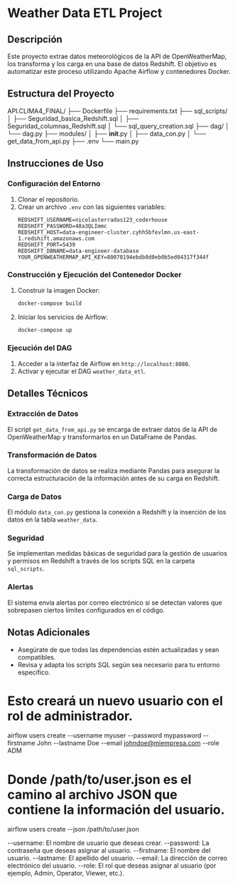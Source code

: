 # Weather Data ETL Project

## Descripción
Este proyecto extrae datos meteorológicos de la API de OpenWeatherMap, los transforma y los carga en una base de datos Redshift. El objetivo es automatizar este proceso utilizando Apache Airflow y contenedores Docker.

## Estructura del Proyecto
API.CLIMA4_FINAL/
├── Dockerfile
├── requirements.txt
├── sql_scripts/
│   ├── Seguridad_basica_Redshift.sql
│   ├── Seguridad_columnas_Redshift.sql
│   └── sql_query_creation.sql
├── dag/
│   └── dag.py
├── modules/
│   ├── __init__.py
│   ├── data_con.py
│   └── get_data_from_api.py
├── .env
└── main.py


## Instrucciones de Uso

### Configuración del Entorno
1. Clonar el repositorio.
2. Crear un archivo `.env` con las siguientes variables:
    ```
    REDSHIFT_USERNAME=nicolasterradas123_coderhouse
    REDSHIFT_PASSWORD=48a3QLImmc
    REDSHIFT_HOST=data-engineer-cluster.cyhh5bfevlmn.us-east-1.redshift.amazonaws.com
    REDSHIFT_PORT=5439
    REDSHIFT_DBNAME=data-engineer-database
    YOUR_OPENWEATHERMAP_API_KEY=80078194ebdb0d0eb0b5ed04317f344f
    ```

### Construcción y Ejecución del Contenedor Docker
1. Construir la imagen Docker:
    ```sh
    docker-compose build
    ```
2. Iniciar los servicios de Airflow:
    ```sh
    docker-compose up
    ```

### Ejecución del DAG
1. Acceder a la interfaz de Airflow en `http://localhost:8080`.
2. Activar y ejecutar el DAG `weather_data_etl`.

## Detalles Técnicos

### Extracción de Datos
El script `get_data_from_api.py` se encarga de extraer datos de la API de OpenWeatherMap y transformarlos en un DataFrame de Pandas.

### Transformación de Datos
La transformación de datos se realiza mediante Pandas para asegurar la correcta estructuración de la información antes de su carga en Redshift.

### Carga de Datos
El módulo `data_con.py` gestiona la conexión a Redshift y la inserción de los datos en la tabla `weather_data`.

### Seguridad
Se implementan medidas básicas de seguridad para la gestión de usuarios y permisos en Redshift a través de los scripts SQL en la carpeta `sql_scripts`.

### Alertas
El sistema envía alertas por correo electrónico si se detectan valores que sobrepasen ciertos límites configurados en el código.

## Notas Adicionales
- Asegúrate de que todas las dependencias estén actualizadas y sean compatibles.
- Revisa y adapta los scripts SQL según sea necesario para tu entorno específico.

# Esto creará un nuevo usuario con el rol de administrador.
airflow users create --username myuser --password mypassword --firstname John --lastname Doe --email johndoe@miempresa.com --role ADM

# Donde /path/to/user.json es el camino al archivo JSON que contiene la información del usuario.
airflow users create --json /path/to/user.json

--username: El nombre de usuario que deseas crear.
--password: La contraseña que deseas asignar al usuario.
--firstname: El nombre del usuario.
--lastname: El apellido del usuario.
--email: La dirección de correo electrónico del usuario.
--role: El rol que deseas asignar al usuario (por ejemplo, Admin, Operator, Viewer, etc.).